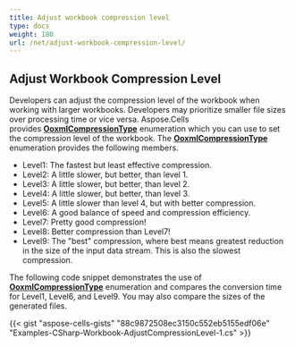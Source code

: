 ```yaml
---
title: Adjust workbook compression level
type: docs
weight: 180
url: /net/adjust-workbook-compression-level/
---
```


## **Adjust Workbook Compression Level**

Developers can adjust the compression level of the workbook when working with larger workbooks. Developers may prioritize smaller file sizes over processing time or vice versa. Aspose.Cells provides **[OoxmlCompressionType](https://reference.aspose.com/cells/net/aspose.cells/ooxmlcompressiontype)** enumeration which you can use to set the compression level of the workbook. The **[OoxmlCompressionType](https://reference.aspose.com/cells/net/aspose.cells/ooxmlcompressiontype)** enumeration provides the following members.

- Level1: The fastest but least effective compression.
- Level2: A little slower, but better, than level 1.
- Level3: A little slower, but better, than level 2.
- Level4: A little slower, but better, than level 3.
- Level5: A little slower than level 4, but with better compression.
- Level6: A good balance of speed and compression efficiency.
- Level7: Pretty good compression!
- Level8: Better compression than Level7!
- Level9: The "best" compression, where best means greatest reduction in the size of the input data stream. This is also the slowest compression.

The following code snippet demonstrates the use of **[OoxmlCompressionType](https://reference.aspose.com/cells/net/aspose.cells/ooxmlcompressiontype)** enumeration and compares the conversion time for Level1, Level6, and Level9. You may also compare the sizes of the generated files.

{{< gist "aspose-cells-gists" "88c9872508ec3150c552eb5155edf06e" "Examples-CSharp-Workbook-AdjustCompressionLevel-1.cs" >}}
